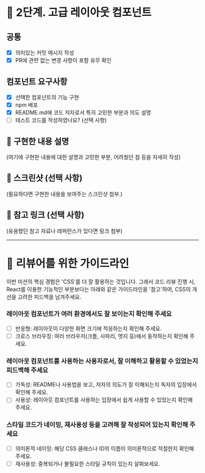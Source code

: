 # 🎯 2단계. 고급 레이아웃 컴포넌트

## 공통

- [x] 의미있는 커밋 메시지 작성
- [x] PR에 관련 없는 변경 사항이 포함 유무 확인

## 컴포넌트 요구사항

- [x] 선택한 컴포넌트의 기능 구현
- [x] npm 배포
- [x] README.md에 코드 저자로서 특히 고민한 부분과 의도 설명
- [ ] 테스트 코드를 작성하였나요? (선택 사항)

## 📌 구현한 내용 설명

(여기에 구현한 내용에 대한 설명과 고민한 부분, 어려웠던 점 등을 자세히 작성)

## 📸 스크린샷 (선택 사항)

(필요하다면 구현한 내용을 보여주는 스크린샷 첨부.)

## 🔗 참고 링크 (선택 사항)

(유용했던 참고 자료나 레퍼런스가 있다면 링크 첨부)

---

# 📝 리뷰어를 위한 가이드라인

이번 미션의 핵심 경험은 'CSS'를 더 잘 활용하는 것입니다. 그래서 코드 리뷰 진행 시, React를 이용한 기능적인 부분보다는 아래와 같은 가이드라인을 '참고'하여, CSS의 개선을 고려한 피드백을 남겨주세요.

### 레이아웃 컴포넌트가 여러 환경에서도 잘 보이는지 확인해 주세요

- [ ] 반응형: 레이아웃이 다양한 화면 크기에 적응하는지 확인해 주세요.
- [ ] 크로스 브라우징: 여러 브라우저(크롬, 사파리, 엣지 등)에서 동작하는지 확인해 주세요.

### 레이아웃 컴포넌트를 사용하는 사용자로서, 잘 이해하고 활용할 수 있었는지 피드백해 주세요

- [ ] 가독성: README나 사용법을 보고, 저자의 의도가 잘 이해되는지 독자의 입장에서 확인해 주세요.
- [ ] 사용성: 레이아웃 컴포넌트를 사용하는 입장에서 쉽게 사용할 수 있었는지 확인해 주세요.

### 스타일 코드가 네이밍, 재사용성 등을 고려해 잘 작성되어 있는지 확인해 주세요

- [ ] 의미론적 네이밍: 해당 CSS 클래스나 ID의 이름이 의미론적으로 적절한지 확인해 주세요.
- [ ] 재사용성: 중복되거나 불필요한 스타일 규칙이 있는지 살펴보세요.
